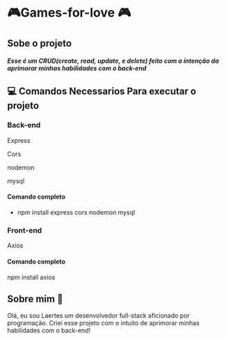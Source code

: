 # :video_game:Games-for-love :video_game:

## Sobe o projeto
<h5>Esse é um CRUD(create, read, update, e delete) feito com a intenção da aprimorar minhas habilidades com o back-end</h5>

## :computer: Comandos Necessarios Para executar o projeto
### Back-end
<div> 
  <p>Express</p> 
  <p>Cors</p>
  <p>nodemon</p>
  <p>mysql</p>
  <h4>Comando completo</h4>
</div>

  * npm install express cors nodemon mysql
    
### Front-end
<div> 
  <p>Axios</p>
  
  <h4>Comando completo</h4>
</div>
npm install axios 

## Sobre mim :wave:

<p>Olá, eu sou Laertes um desenvolvedor full-stack aficíonado por programação. Criei esse projeto com o intuito de aprimorar minhas habilidades com o back-end!</p>



